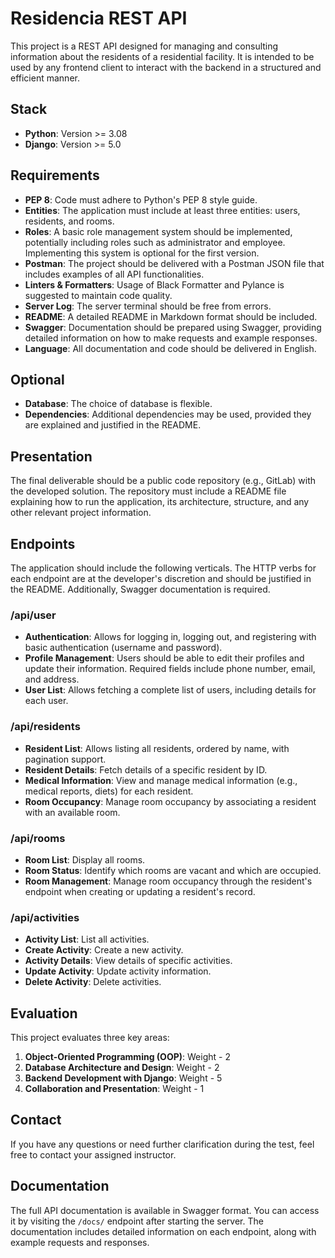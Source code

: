 # Residencia REST API

This project is a REST API designed for managing and consulting information about the residents of a residential facility. It is intended to be used by any frontend client to interact with the backend in a structured and efficient manner.

## Stack

- **Python**: Version >= 3.08
- **Django**: Version >= 5.0

## Requirements

- **PEP 8**: Code must adhere to Python's PEP 8 style guide.
- **Entities**: The application must include at least three entities: users, residents, and rooms.
- **Roles**: A basic role management system should be implemented, potentially including roles such as administrator and employee. Implementing this system is optional for the first version.
- **Postman**: The project should be delivered with a Postman JSON file that includes examples of all API functionalities.
- **Linters & Formatters**: Usage of Black Formatter and Pylance is suggested to maintain code quality.
- **Server Log**: The server terminal should be free from errors.
- **README**: A detailed README in Markdown format should be included.
- **Swagger**: Documentation should be prepared using Swagger, providing detailed information on how to make requests and example responses.
- **Language**: All documentation and code should be delivered in English.

## Optional

- **Database**: The choice of database is flexible.
- **Dependencies**: Additional dependencies may be used, provided they are explained and justified in the README.

## Presentation

The final deliverable should be a public code repository (e.g., GitLab) with the developed solution. The repository must include a README file explaining how to run the application, its architecture, structure, and any other relevant project information.

## Endpoints

The application should include the following verticals. The HTTP verbs for each endpoint are at the developer's discretion and should be justified in the README. Additionally, Swagger documentation is required.

### /api/user
- **Authentication**: Allows for logging in, logging out, and registering with basic authentication (username and password).
- **Profile Management**: Users should be able to edit their profiles and update their information. Required fields include phone number, email, and address.
- **User List**: Allows fetching a complete list of users, including details for each user.

### /api/residents
- **Resident List**: Allows listing all residents, ordered by name, with pagination support.
- **Resident Details**: Fetch details of a specific resident by ID.
- **Medical Information**: View and manage medical information (e.g., medical reports, diets) for each resident.
- **Room Occupancy**: Manage room occupancy by associating a resident with an available room.

### /api/rooms
- **Room List**: Display all rooms.
- **Room Status**: Identify which rooms are vacant and which are occupied.
- **Room Management**: Manage room occupancy through the resident's endpoint when creating or updating a resident's record.

### /api/activities
- **Activity List**: List all activities.
- **Create Activity**: Create a new activity.
- **Activity Details**: View details of specific activities.
- **Update Activity**: Update activity information.
- **Delete Activity**: Delete activities.

## Evaluation

This project evaluates three key areas:

1. **Object-Oriented Programming (OOP)**: Weight - 2
2. **Database Architecture and Design**: Weight - 2
3. **Backend Development with Django**: Weight - 5
4. **Collaboration and Presentation**: Weight - 1

## Contact

If you have any questions or need further clarification during the test, feel free to contact your assigned instructor.

## Documentation

The full API documentation is available in Swagger format. You can access it by visiting the `/docs/` endpoint after starting the server. The documentation includes detailed information on each endpoint, along with example requests and responses.

